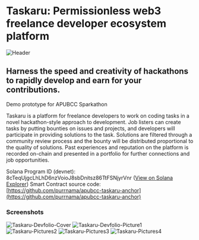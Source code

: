 # Taskaru: Permissionless web3 freelance developer ecosystem platform

![Header](https://github.com/purrnama/apubcc-taskaru/assets/45760914/64c05306-fe1e-45a1-9611-7a09ce9f322d)

## Harness the speed and creativity of hackathons to rapidly develop and earn for your contributions.

Demo prototype for APUBCC Sparkathon

Taskaru is a platform for freelance developers to work on coding tasks in a novel hackathon-style approach to development. Job listers can create tasks by putting bounties on issues and projects, and developers will participate in providing solutions to the task. Solutions are filtered through a community review process and the bounty will be distributed proportional to the quality of solutions. Past experiences and reputation on the platform is recorded on-chain and presented in a portfolio for further connections and job opportunities.

Solana Program ID (devnet): 8cTeqUjgcLhLhD6nzVoioJ8sbDnitsz86TtFSNjyrVnr ([View on Solana Explorer](https://explorer.solana.com/address/8cTeqUjgcLhLhD6nzVoioJ8sbDnitsz86TtFSNjyrVnr?cluster=devnet))
Smart Contract source code: [https://github.com/purrnama/apubcc-taskaru-anchor](https://github.com/purrnama/apubcc-taskaru-anchor)


### Screenshots
![Taskaru-Devfolio-Cover](https://github.com/purrnama/apubcc-taskaru/assets/45760914/682fe419-1169-4840-b1e7-29ae1765e11c)
![Taskaru-Devfolio-Picture1](https://github.com/purrnama/apubcc-taskaru/assets/45760914/87694e6f-633e-4345-a25d-245043d49689)
![Taskaru-Pictures2](https://github.com/purrnama/apubcc-taskaru/assets/45760914/0f082b3b-8935-441c-982e-e8bae58c34af)
![Taskaru-Pictures3](https://github.com/purrnama/apubcc-taskaru/assets/45760914/9027abe3-a5d5-41e9-927a-f9fb007b096a)
![Taskaru-Pictures4](https://github.com/purrnama/apubcc-taskaru/assets/45760914/173baa93-3171-42e3-a2cc-0a5c58e50370)
